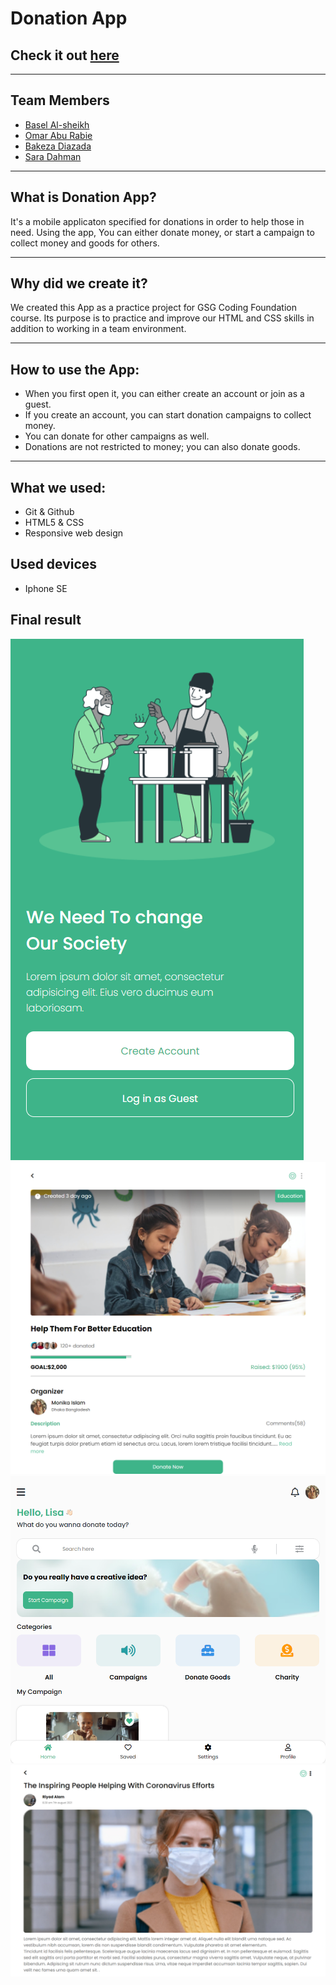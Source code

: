 # Donation App

## Check it out [here](https://gsg-cf05.github.io/DonationApp-Team-4/)

---

## Team Members

- [Basel Al-sheikh](https://github.com/Bas-Shiekh)
- [Omar Abu Rabie](https://github.com/omaraburabie3)
- [Bakeza Diazada](https://github.com/Bakeza)
- [Sara Dahman](https://github.com/SaraDahman)

---

## What is Donation App?

It's a mobile applicaton specified for donations in order to help those in need. Using the app, You can either donate money, or start a campaign to collect money and goods for others.

---

## Why did we create it?

We created this App as a practice project for GSG Coding Foundation course. Its purpose is to practice and improve our HTML and CSS skills in addition to working in a team environment.

---

## How to use the App:

- When you first open it, you can either create an account or join as a guest.
- If you create an account, you can start donation campaigns to collect money.
- You can donate for other campaigns as well.
- Donations are not restricted to money; you can also donate goods.

---

## What we used:

- Git & Github
- HTML5 & CSS
- Responsive web design

## Used devices

- Iphone SE

## Final result

<img src='final-result/main-page.png'>
<img src='final-result/fundraiser.png'>
<img src='final-result/after-signup.png'>
<img src='final-result/blog-page.png'>
